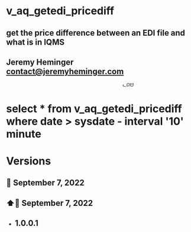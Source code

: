 # v_aq_getedi_pricediff
## get the price difference between an EDI file and what is in IQMS
## Jeremy Heminger <contact@jeremyheminger.com>

                                                ᓚᘏᗢ

# select * from v_aq_getedi_pricediff where date > sysdate - interval '10' minute

# Versions

## 📅 September 7, 2022
## ⬆️📅 September 7, 2022

* ## 1.0.0.1